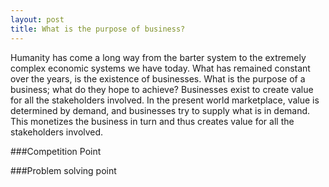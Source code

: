 ```yaml
---
layout: post
title: What is the purpose of business?
---
```

Humanity has come a long way from the barter system to the extremely complex economic systems we have today. What has remained constant over the years, is the existence of businesses. What is the purpose of a business; what do they hope to achieve? Businesses exist to create value for all the stakeholders involved. In the present world marketplace, value is determined by demand, and businesses try to supply what is in demand. This monetizes the business in turn and thus creates value for all the stakeholders involved.

###Competition Point

###Problem solving point

